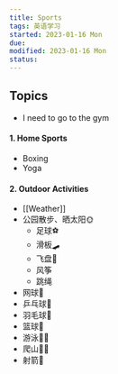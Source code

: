 ```yaml
---
title: Sports
tags: 英语学习   
started: 2023-01-16 Mon
due: 
modified: 2023-01-16 Mon
status: 
---
```

## Topics
- I need to go to the gym
#### 1. Home Sports
- Boxing
- Yoga
#### 2. Outdoor Activities
- [[Weather]]
- 公园散步、晒太阳🌞
	- 足球⚽️
	- 滑板🛹
	- 飞盘🥏
	- 风筝
	- 跳绳
- 网球🎾
- 乒乓球🏓️
- 羽毛球🏸️
- 篮球🏀
- 游泳🏊‍♀️
- 爬山🧗‍♀️
- 射箭🏹